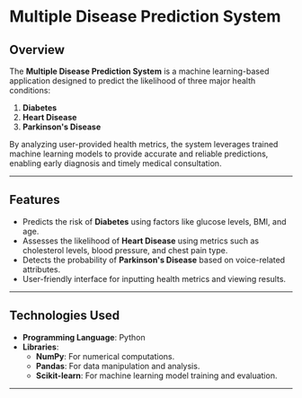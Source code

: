 # Multiple Disease Prediction System

## Overview
The **Multiple Disease Prediction System** is a machine learning-based application designed to predict the likelihood of three major health conditions:
1. **Diabetes**
2. **Heart Disease**
3. **Parkinson's Disease**

By analyzing user-provided health metrics, the system leverages trained machine learning models to provide accurate and reliable predictions, enabling early diagnosis and timely medical consultation.

---

## Features
- Predicts the risk of **Diabetes** using factors like glucose levels, BMI, and age.
- Assesses the likelihood of **Heart Disease** using metrics such as cholesterol levels, blood pressure, and chest pain type.
- Detects the probability of **Parkinson's Disease** based on voice-related attributes.
- User-friendly interface for inputting health metrics and viewing results.

---

## Technologies Used
- **Programming Language**: Python
- **Libraries**:
  - **NumPy**: For numerical computations.
  - **Pandas**: For data manipulation and analysis.
  - **Scikit-learn**: For machine learning model training and evaluation.
 
---

